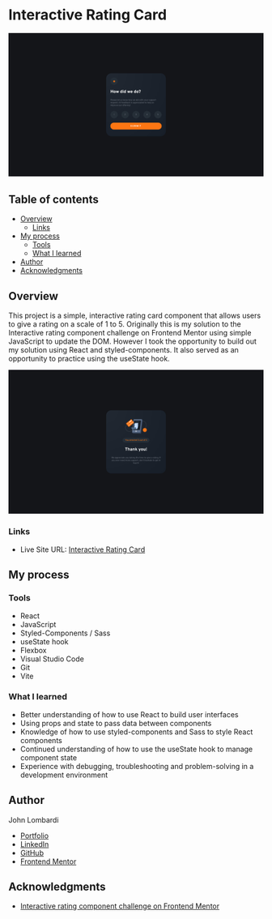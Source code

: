 # Interactive Rating Card

![Screenshot](./src/assets/images/intCard1.png)

## Table of contents

- [Overview](#overview)
  - [Links](#links)
- [My process](#my-process)
  - [Tools](#tools)
  - [What I learned](#what-i-learned)
- [Author](#author)
- [Acknowledgments](#acknowledgments)

## Overview

This project is a simple, interactive rating card component that allows users to give a rating on a scale of 1 to 5. Originally this is my solution to the Interactive rating component challenge on Frontend Mentor using simple JavaScript to update the DOM. However I took the opportunity to build out my solution using React and styled-components. It also served as an opportunity to practice using the useState hook.

![Screenshot](./src/assets/images/intCard2.png)

### Links

- Live Site URL: [Interactive Rating Card](https://johnlombardi389.github.io/interactive-rating/)

## My process

### Tools

- React
- JavaScript
- Styled-Components / Sass
- useState hook
- Flexbox
- Visual Studio Code
- Git
- Vite

### What I learned

- Better understanding of how to use React to build user interfaces
- Using props and state to pass data between components
- Knowledge of how to use styled-components and Sass to style React components
- Continued understanding of how to use the useState hook to manage component state
- Experience with debugging, troubleshooting and problem-solving in a development environment

## Author

John Lombardi

- [Portfolio](https://johnlombardi389.github.io/portfolio/)
- [LinkedIn](https://www.linkedin.com/in/johnlombardi389/)
- [GitHub](https://github.com/johnlombardi389)
- [Frontend Mentor](https://www.frontendmentor.io/profile/johnlombardi389)

## Acknowledgments

- [Interactive rating component challenge on Frontend Mentor](https://www.frontendmentor.io/challenges/interactive-rating-component-koxpeBUmI)
